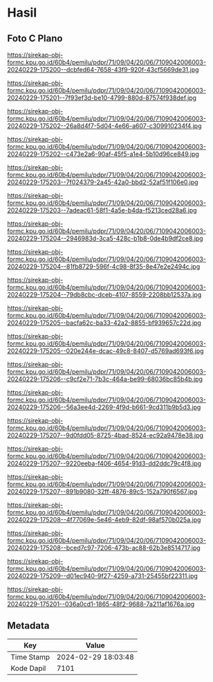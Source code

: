 # Hasil

## Foto C Plano

https://sirekap-obj-formc.kpu.go.id/60b4/pemilu/pdpr/71/09/04/20/06/7109042006003-20240229-175200--dcbfed64-7658-43f9-920f-43cf5669de31.jpg

https://sirekap-obj-formc.kpu.go.id/60b4/pemilu/pdpr/71/09/04/20/06/7109042006003-20240229-175201--7f93ef3d-be10-4799-880d-87574f938def.jpg

https://sirekap-obj-formc.kpu.go.id/60b4/pemilu/pdpr/71/09/04/20/06/7109042006003-20240229-175202--26a8d4f7-5d04-4e66-a607-c309910234f4.jpg

https://sirekap-obj-formc.kpu.go.id/60b4/pemilu/pdpr/71/09/04/20/06/7109042006003-20240229-175202--c473e2a6-90af-45f5-a1e4-5b10d96ce849.jpg

https://sirekap-obj-formc.kpu.go.id/60b4/pemilu/pdpr/71/09/04/20/06/7109042006003-20240229-175203--7f024379-2a45-42a0-bbd2-52af51f106e0.jpg

https://sirekap-obj-formc.kpu.go.id/60b4/pemilu/pdpr/71/09/04/20/06/7109042006003-20240229-175203--7adeac61-58f1-4a5e-b4da-f5213ced28a6.jpg

https://sirekap-obj-formc.kpu.go.id/60b4/pemilu/pdpr/71/09/04/20/06/7109042006003-20240229-175204--2946983d-3ca5-428c-b1b8-0de4b9df2ce8.jpg

https://sirekap-obj-formc.kpu.go.id/60b4/pemilu/pdpr/71/09/04/20/06/7109042006003-20240229-175204--81fb8729-596f-4c98-8f35-8e47e2e2494c.jpg

https://sirekap-obj-formc.kpu.go.id/60b4/pemilu/pdpr/71/09/04/20/06/7109042006003-20240229-175204--79db8cbc-dceb-4107-8559-2208bb12537a.jpg

https://sirekap-obj-formc.kpu.go.id/60b4/pemilu/pdpr/71/09/04/20/06/7109042006003-20240229-175205--bacfa62c-ba33-42a2-8855-bf939657c22d.jpg

https://sirekap-obj-formc.kpu.go.id/60b4/pemilu/pdpr/71/09/04/20/06/7109042006003-20240229-175205--020e244e-dcac-49c8-8407-d5769ad693f6.jpg

https://sirekap-obj-formc.kpu.go.id/60b4/pemilu/pdpr/71/09/04/20/06/7109042006003-20240229-175206--c9cf2e71-7b3c-464a-be99-68036bc85b4b.jpg

https://sirekap-obj-formc.kpu.go.id/60b4/pemilu/pdpr/71/09/04/20/06/7109042006003-20240229-175206--56a3ee4d-2269-4f9d-b661-9cd311b9b5d3.jpg

https://sirekap-obj-formc.kpu.go.id/60b4/pemilu/pdpr/71/09/04/20/06/7109042006003-20240229-175207--9d0fdd05-8725-4bad-8524-ec92a9478e38.jpg

https://sirekap-obj-formc.kpu.go.id/60b4/pemilu/pdpr/71/09/04/20/06/7109042006003-20240229-175207--9220eeba-f406-4654-91d3-dd2ddc79c4f8.jpg

https://sirekap-obj-formc.kpu.go.id/60b4/pemilu/pdpr/71/09/04/20/06/7109042006003-20240229-175207--891b9080-32ff-4876-89c5-152a790f6567.jpg

https://sirekap-obj-formc.kpu.go.id/60b4/pemilu/pdpr/71/09/04/20/06/7109042006003-20240229-175208--4f77069e-5e46-4eb9-82df-98af570b025a.jpg

https://sirekap-obj-formc.kpu.go.id/60b4/pemilu/pdpr/71/09/04/20/06/7109042006003-20240229-175208--bced7c97-7206-473b-ac88-62b3e8514717.jpg

https://sirekap-obj-formc.kpu.go.id/60b4/pemilu/pdpr/71/09/04/20/06/7109042006003-20240229-175209--d01ec940-9f27-4259-a731-25455bf22311.jpg

https://sirekap-obj-formc.kpu.go.id/60b4/pemilu/pdpr/71/09/04/20/06/7109042006003-20240229-175201--036a0cd1-1865-48f2-9688-7a211af1676a.jpg


## Metadata

| Key        | Value               |
| ---------- | ------------------- |
| Time Stamp | 2024-02-29 18:03:48 |
| Kode Dapil | 7101                |



